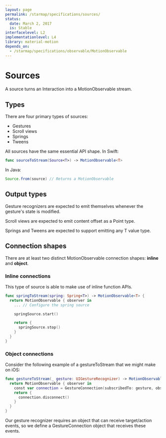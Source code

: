 ```yaml
---
layout: page
permalink: /starmap/specifications/sources/
status:
  date: March 2, 2017
  is: Stable
interfacelevel: L2
implementationlevel: L4
library: material-motion
depends_on:
  - /starmap/specifications/observable/MotionObservable
---
```


# Sources

A source turns an Interaction into a MotionObservable stream.

## Types

There are four primary types of sources:

- Gestures
- Scroll views
- Springs
- Tweens

All sources have the same essential API shape. In Swift:

```swift
func sourceToStream(Source<T>) -> MotionObservable<T>
```

In Java:

```java
Source.from(source) // Returns a MotionObservable
```

## Output types

Gesture recognizers are expected to emit themselves whenever the gesture's state is modified.

Scroll views are expected to emit content offset as a Point type.

Springs and Tweens are expected to support emitting any T value type.

## Connection shapes

There are at least two distinct MotionObservable connection shapes: **inline** and **object**.

### Inline connections

This type of source is able to make use of inline function APIs.

```swift
func springToStream(spring: Spring<T>) -> MotionObservable<T> {
  return MotionObservable { observer in
    ... // Configure the spring source

    springSource.start()

    return {
      springSource.stop()
    }
  }
}
```

### Object connections

Consider the following example of a gestureToStream that we might make on iOS:

```swift
func gestureToStream(_ gesture: UIGestureRecognizer) -> MotionObservable<UIGestureRecognizer> {
  return MotionObservable { observer in
    const var connection = GestureConnection(subscribedTo: gesture, observer: observer)
    return {
      connection.disconnect()
    }
  }
}
```

Our gesture recognizer requires an object that can receive target/action events, so we define a
GestureConnection object that receives these events.
